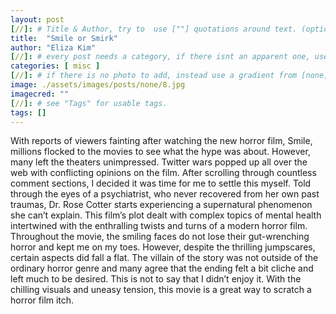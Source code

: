 ```yaml
---
layout: post
[//]: # Title & Author, try to  use [""] quotations around text. (optional, just formality).
title:  "Smile or Smirk"
author: "Eliza Kim"
[//]: # every post needs a category, if there isnt an apparent one, use [misc].
categories: [ misc ]
[//]: # if there is no photo to add, instead use a gradient from [none] folder by picking a number from 1-10. (all gradients are .jpg)
image: ./assets/images/posts/none/8.jpg
imagecred: ""
[//]: # see "Tags" for usable tags.
tags: []
---
```


With reports of viewers fainting after watching the new horror film, Smile, millions flocked to the movies to see what the hype was about. However, many left the theaters unimpressed. Twitter wars popped up all over the web with conflicting opinions on the film. After scrolling through countless comment sections, I decided it was time for me to settle this myself.
Told through the eyes of a psychiatrist, who never recovered from her own past traumas, Dr. Rose Cotter starts experiencing a supernatural phenomenon she can’t explain. This film’s plot dealt with complex topics of mental health intertwined with the enthralling twists and turns of a modern horror film. Throughout the movie, the smiling faces do not lose their gut-wrenching horror and kept me on my toes. However, despite the thrilling jumpscares, certain aspects did fall a flat. The villain of the story was not outside of the ordinary horror genre and many agree that the ending felt a bit cliche and left much to be desired. This is not to say that I didn’t enjoy it. With the chilling visuals and uneasy tension, this movie is a great way to scratch a horror film itch.